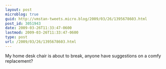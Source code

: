 ```yaml
---
layout: post
microblog: true
guid: http://vmstan-tweets.micro.blog/2009/03/26/1395678603.html
post_id: 3051943
date: 2009-03-26T11:33:47-0600
lastmod: 2009-03-26T11:33:47-0600
type: post
url: /2009/03/26/1395678603.html
---
```

My home desk chair is about to break, anyone have suggestions on a comfy replacement?
